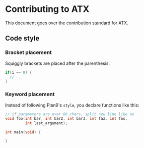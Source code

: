 # Contributing to ATX
This document goes over the contribution standard for ATX.

## Code style

### Bracket placement
Squiggly brackets are placed after the parenthesis:
```c
if(i == 0) {
  // ...
}
```

### Keyword placement
Instead of following Plan9's `style`, you declare functions like this:
```c
// if parameters are over 80 chars, split new line like so
void foo(int bar, int bar2, int bar3, int faz, int foo,
         int last_argument);

int main(void) {

}
```
